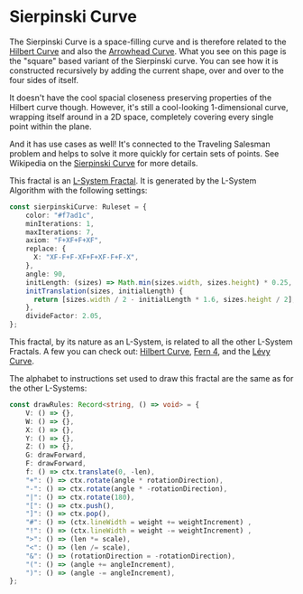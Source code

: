 # Sierpinski Curve

The Sierpinski Curve is a space-filling curve and is therefore related to the [Hilbert Curve](/l-system/hilbert-curve) and also the [Arrowhead Curve](/l-system/arrowhead-curve). What you see on this page is the "square" based variant of the Sierpinski curve. You can see how it is constructed recursively by adding the current shape, over and over to the four sides of itself.

It doesn't have the cool spacial closeness preserving properties of the Hilbert curve though. However, it's still a cool-looking 1-dimensional curve, wrapping itself around in a 2D space, completely covering every single point within the plane.

And it has use cases as well! It's connected to the Traveling Salesman problem and helps to solve it more quickly for certain sets of points. See Wikipedia on the [Sierpinski Curve](https://en.wikipedia.org/wiki/Sierpi%C5%84ski_curve) for more details.

This fractal is an [L-System Fractal](https://en.wikipedia.org/wiki/L-system). It is generated by the L-System Algorithm with the following settings: 

```ts
const sierpinskiCurve: Ruleset = {
    color: "#f7ad1c",
    minIterations: 1,
    maxIterations: 7,
    axiom: "F+XF+F+XF",
    replace: {
      X: "XF-F+F-XF+F+XF-F+F-X",
    },
    angle: 90,
    initLength: (sizes) => Math.min(sizes.width, sizes.height) * 0.25,
    initTranslation(sizes, initialLength) {
      return [sizes.width / 2 - initialLength * 1.6, sizes.height / 2];
    },
    divideFactor: 2.05,
};
```

This fractal, by its nature as an L-System, is related to all the other L-System Fractals. A few you can check out: [Hilbert Curve](/l-system/hilbert-curve), [Fern 4](/l-system/fern-4), and the [Lévy Curve](/l-system/levy-curve).

The alphabet to instructions set used to draw this fractal are the same as for the other L-Systems:

```ts
const drawRules: Record<string, () => void> = {
    V: () => {},
    W: () => {},
    X: () => {},
    Y: () => {},
    Z: () => {},
    G: drawForward,
    F: drawForward,
    f: () => ctx.translate(0, -len),
    "+": () => ctx.rotate(angle * rotationDirection),
    "-": () => ctx.rotate(angle * -rotationDirection),
    "|": () => ctx.rotate(180),
    "[": () => ctx.push(),
    "]": () => ctx.pop(),
    "#": () => (ctx.lineWidth = weight += weightIncrement) ,
    "!": () => (ctx.lineWidth = weight -= weightIncrement) ,
    ">": () => (len *= scale),
    "<": () => (len /= scale),
    "&": () => (rotationDirection = -rotationDirection),
    "(": () => (angle += angleIncrement),
    ")": () => (angle -= angleIncrement),
};
```